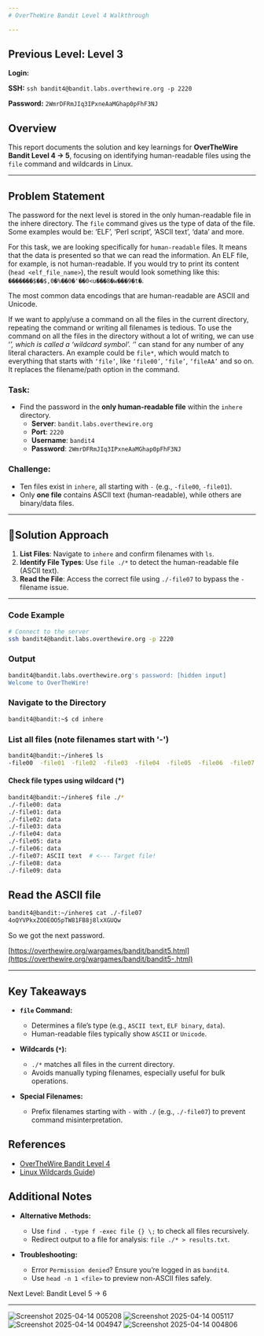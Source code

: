 ```yaml
---
# OverTheWire Bandit Level 4 Walkthrough

---
```

## **Previous Level:** Level 3

**Login:**

**SSH:** `ssh bandit4@bandit.labs.overthewire.org -p 2220`

**Password:** `2WmrDFRmJIq3IPxneAaMGhap0pFhF3NJ`


## **Overview**  
This report documents the solution and key learnings for **OverTheWire Bandit Level 4 → 5**, focusing on identifying human-readable files using the `file` command and wildcards in Linux.


---

## **Problem Statement**
The password for the next level is stored in the only human-readable file in the inhere directory. The `file` command gives us the type of data of the file. Some examples would be: ‘ELF’, ‘Perl script’, ‘ASCII text’, ‘data’ and more.

For this task, we are looking specifically for `human-readable` files. It means that the data is presented so that we can read the information. An ELF file, for example, is not human-readable. If you would try to print its content (`head <elf_file_name>`), the result would look something like this: `�������$��$,0�%��0�'��0<u���8�w���9�t�`.

The most common data encodings that are human-readable are ASCII and Unicode.

If we want to apply/use a command on all the files in the current directory, repeating the command or writing all filenames is tedious. To use the command on all the files in the directory without a lot of writing, we can use ‘*’, which is called a ‘wildcard symbol’. ‘*’ can stand for any number of any literal characters. An example could be `file*`, which would match to everything that starts with `‘file’`, like `‘file00’`, `‘file’`, `‘fileAA’` and so on. It replaces the filename/path option in the command.


### **Task**:
- Find the password in the **only human-readable file** within the `inhere` directory.  
  - **Server**: `bandit.labs.overthewire.org`  
  - **Port**: `2220`  
  - **Username**: `bandit4`  
  - **Password**: `2WmrDFRmJIq3IPxneAaMGhap0pFhF3NJ`


### **Challenge**:  
- Ten files exist in `inhere`, all starting with `-` (e.g., `-file00`, `-file01`).  
- Only **one file** contains ASCII text (human-readable), while others are binary/data files. 

---

## 🚀**Solution Approach**

1. **List Files**: Navigate to `inhere` and confirm filenames with `ls`.  
2. **Identify File Types**: Use `file ./*` to detect the human-readable file (ASCII text).  
3. **Read the File**: Access the correct file using `./-file07` to bypass the `-` filename issue.  

---


### **Code Example**  
```bash
# Connect to the server
ssh bandit4@bandit.labs.overthewire.org -p 2220
```

### **Output**
```bash
bandit4@bandit.labs.overthewire.org's password: [hidden input]
Welcome to OverTheWire!
```

### Navigate to the Directory
```bash
bandit4@bandit:~$ cd inhere
```

### List all files (note filenames start with '-')
```bash
bandit4@bandit:~/inhere$ ls
-file00  -file01  -file02  -file03  -file04  -file05  -file06  -file07  -file08  -file09
```

#### Check file types using wildcard (*)
```bash
bandit4@bandit:~/inhere$ file ./*
./-file00: data
./-file01: data
./-file02: data
./-file03: data
./-file04: data
./-file05: data
./-file06: data
./-file07: ASCII text  # <--- Target file!
./-file08: data
./-file09: data
```

## Read the ASCII file
```bash
bandit4@bandit:~/inhere$ cat ./-file07
4oQYVPkxZOOEOO5pTW81FB8j8lxXGUQw
```

So we got the next password.

[https://overthewire.org/wargames/bandit/bandit5.html](https://overthewire.org/wargames/bandit/bandit5-.html)

---

## Key Takeaways

- **`file` Command:**
  - Determines a file’s type (e.g., `ASCII text`, `ELF binary`, `data`).
  - Human-readable files typically show `ASCII` or `Unicode`.

- **Wildcards (`*`):**
  - `./*` matches all files in the current directory.
  - Avoids manually typing filenames, especially useful for bulk operations.

- **Special Filenames:**
  - Prefix filenames starting with `-` with `./` (e.g., `./-file07`) to prevent command misinterpretation.



## References
- [OverTheWire Bandit Level 4](https://overthewire.org/wargames/bandit/bandit4.html)
- [Linux Wildcards Guide](https://tldp.org/LDP/GNU-Linux-Tools-Summary/html/x11655.htm))


 ## Additional Notes
 
- **Alternative Methods:**
  - Use `find . -type f -exec file {} \;` to check all files recursively.
  - Redirect output to a file for analysis: `file ./* > results.txt`.

- **Troubleshooting:**
  - Error `Permission denied`? Ensure you’re logged in as `bandit4`.
  - Use `head -n 1 <file>` to preview non-ASCII files safely.



Next Level: Bandit Level 5 → 6

---

![Screenshot 2025-04-14 005208](https://github.com/user-attachments/assets/5f972348-f952-47b9-8aee-e485c5b52f20)
![Screenshot 2025-04-14 005117](https://github.com/user-attachments/assets/301d4df2-d4a8-4d78-8fdf-8a32fd8f5ec3)
![Screenshot 2025-04-14 004947](https://github.com/user-attachments/assets/4ced292e-f118-41e7-8965-4e23f096864e)
![Screenshot 2025-04-14 004806](https://github.com/user-attachments/assets/33ff05eb-4f16-4c4a-8e9f-cf709081848f)


